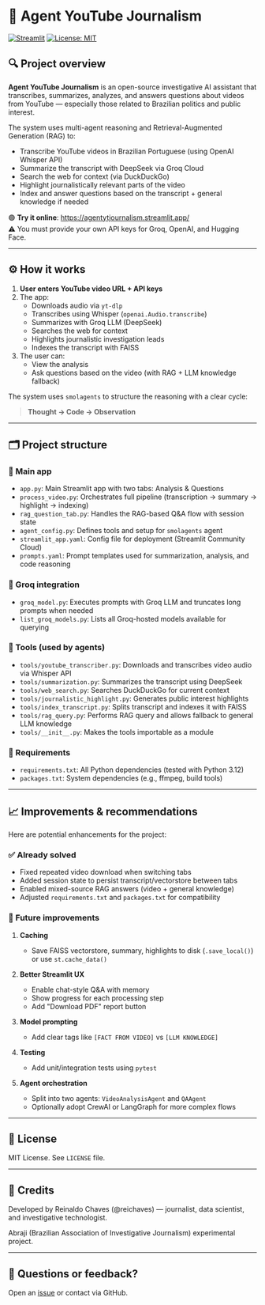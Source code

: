# 🧠 Agent YouTube Journalism

[![Streamlit](https://static.streamlit.io/badges/streamlit_badge_black_white.svg)](https://agentytjournalism.streamlit.app/) [![License: MIT](https://img.shields.io/badge/License-MIT-blue.svg)](LICENSE)

## 🔍 Project overview

**Agent YouTube Journalism** is an open-source investigative AI assistant that transcribes, summarizes, analyzes, and answers questions about videos from YouTube — especially those related to Brazilian politics and public interest.

The system uses multi-agent reasoning and Retrieval-Augmented Generation (RAG) to:

- Transcribe YouTube videos in Brazilian Portuguese (using OpenAI Whisper API)
- Summarize the transcript with DeepSeek via Groq Cloud
- Search the web for context (via DuckDuckGo)
- Highlight journalistically relevant parts of the video
- Index and answer questions based on the transcript + general knowledge if needed

🟢 **Try it online**: https://agentytjournalism.streamlit.app/  
⚠️ You must provide your own API keys for Groq, OpenAI, and Hugging Face.

---

## ⚙️ How it works

1. **User enters YouTube video URL + API keys**
2. The app:
   - Downloads audio via `yt-dlp`
   - Transcribes using Whisper (`openai.Audio.transcribe`)
   - Summarizes with Groq LLM (DeepSeek)
   - Searches the web for context
   - Highlights journalistic investigation leads
   - Indexes the transcript with FAISS
3. The user can:
   - View the analysis
   - Ask questions based on the video (with RAG + LLM knowledge fallback)

The system uses `smolagents` to structure the reasoning with a clear cycle:

> **Thought → Code → Observation**

---

## 🗂️ Project structure

### 🔹 Main app

- `app.py`: Main Streamlit app with two tabs: Analysis & Questions
- `process_video.py`: Orchestrates full pipeline (transcription → summary → highlight → indexing)
- `rag_question_tab.py`: Handles the RAG-based Q&A flow with session state
- `agent_config.py`: Defines tools and setup for `smolagents` agent
- `streamlit_app.yaml`: Config file for deployment (Streamlit Community Cloud)
- `prompts.yaml`: Prompt templates used for summarization, analysis, and code reasoning

### 🔹 Groq integration

- `groq_model.py`: Executes prompts with Groq LLM and truncates long prompts when needed
- `list_groq_models.py`: Lists all Groq-hosted models available for querying

### 🔹 Tools (used by agents)

- `tools/youtube_transcriber.py`: Downloads and transcribes video audio via Whisper API
- `tools/summarization.py`: Summarizes the transcript using DeepSeek
- `tools/web_search.py`: Searches DuckDuckGo for current context
- `tools/journalistic_highlight.py`: Generates public interest highlights
- `tools/index_transcript.py`: Splits transcript and indexes it with FAISS
- `tools/rag_query.py`: Performs RAG query and allows fallback to general LLM knowledge
- `tools/__init__.py`: Makes the tools importable as a module

### 🔹 Requirements

- `requirements.txt`: All Python dependencies (tested with Python 3.12)
- `packages.txt`: System dependencies (e.g., ffmpeg, build tools)

---

## 📈 Improvements & recommendations

Here are potential enhancements for the project:

### ✅ Already solved

- Fixed repeated video download when switching tabs
- Added session state to persist transcript/vectorstore between tabs
- Enabled mixed-source RAG answers (video + general knowledge)
- Adjusted `requirements.txt` and `packages.txt` for compatibility

### 🚧 Future improvements

1. **Caching**
   - Save FAISS vectorstore, summary, highlights to disk (`.save_local()`) or use `st.cache_data()`

2. **Better Streamlit UX**
   - Enable chat-style Q&A with memory
   - Show progress for each processing step
   - Add "Download PDF" report button

3. **Model prompting**
   - Add clear tags like `[FACT FROM VIDEO]` vs `[LLM KNOWLEDGE]`

4. **Testing**
   - Add unit/integration tests using `pytest`

5. **Agent orchestration**
   - Split into two agents: `VideoAnalysisAgent` and `QAAgent`
   - Optionally adopt CrewAI or LangGraph for more complex flows

---

## 📄 License

MIT License. See `LICENSE` file.

---

## 🙌 Credits

Developed by Reinaldo Chaves (@reichaves) — journalist, data scientist, and investigative technologist.  

Abraji (Brazilian Association of Investigative Journalism) experimental project.

---

## 💬 Questions or feedback?

Open an [issue](https://github.com/reichaves/agent_yt_journalism/issues) or contact via GitHub.
